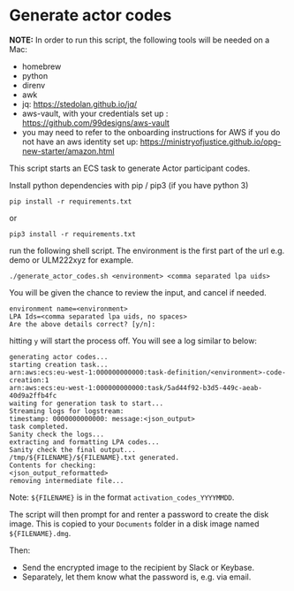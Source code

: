 # Generate actor codes

**NOTE:** In order to run this script, the following tools will be needed on a Mac:

- homebrew
- python
- direnv
- awk
- jq: <https://stedolan.github.io/jq/>
- aws-vault, with your credentials set up : <https://github.com/99designs/aws-vault>
- you may need to refer to the onboarding instructions for AWS if you do not have an aws identity set up: <https://ministryofjustice.github.io/opg-new-starter/amazon.html>

This script starts an ECS task to generate Actor participant codes.

Install python dependencies with pip / pip3 (if you have python 3)

``` shell
pip install -r requirements.txt
```

or

```shell
pip3 install -r requirements.txt
```

run the following shell script.
The environment is the first part of the url e.g. demo or ULM222xyz for example.

``` shell
./generate_actor_codes.sh <environment> <comma separated lpa uids>
```

You will be given the chance to review the input, and cancel if needed.

``` log
environment name=<environment>
LPA Ids=<comma separated lpa uids, no spaces>
Are the above details correct? [y/n]:
```

hitting `y` will start the process off. You will see a log similar to below:

``` log
generating actor codes...
starting creation task...
arn:aws:ecs:eu-west-1:000000000000:task-definition/<environment>-code-creation:1
arn:aws:ecs:eu-west-1:000000000000:task/5ad44f92-b3d5-449c-aeab-40d9a2ffb4fc
waiting for generation task to start...
Streaming logs for logstream:
timestamp: 0000000000000: message:<json_output>
task completed.
Sanity check the logs...
extracting and formatting LPA codes...
Sanity check the final output...
/tmp/${FILENAME}/${FILENAME}.txt generated.
Contents for checking:
<json_output_reformatted>
removing intermediate file...
```

Note: `${FILENAME}` is in the format `activation_codes_YYYYMMDD`.

The script will then prompt for and renter a password to create the disk image.
This is copied to your `Documents` folder in a disk image named `${FILENAME}.dmg`.

Then:

- Send the encrypted image to the recipient by Slack or Keybase.
- Separately, let them know what the password is, e.g. via email.
